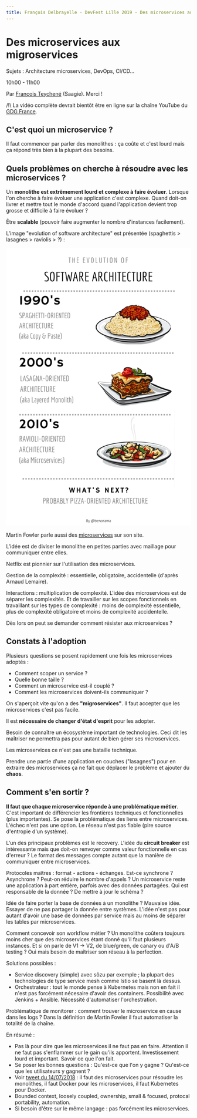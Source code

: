 ```yaml
---
title: François Delbrayelle - DevFest Lille 2019 - Des microservices aux migroservices (notes)
---
```


# Des microservices aux migroservices

Sujets : Architecture microservices, DevOps, CI/CD...

10h00 - 11h00

Par [François Teychené](https://twitter.com/fteychene) (Saagie). Merci !

/!\ La vidéo complète devrait bientôt être en ligne sur la chaîne YouTube du [GDG France](https://www.youtube.com/user/francegdg).

## C'est quoi un microservice ?

Il faut commencer par parler des monolithes : ça coûte et c'est lourd mais ça répond très bien à la plupart des besoins.

## Quels problèmes on cherche à résoudre avec les microservices ?

Un __monolithe est extrêmement lourd et complexe à faire évoluer__. Lorsque l'on cherche à faire évoluer une application c'est complexe.
Quand doit-on livrer et mettre tout le monde d'accord quand l'application devient trop grosse et difficile à faire évoluer ?

Être __scalable__ (pouvoir faire augmenter le nombre d'instances facilement).

L'image "evolution of software architecture" est présentée (spaghettis > lasagnes > raviolis > ?) :

![Evolution of software architecture](evolution-architecture.png)

Martin Fowler parle aussi des [microservices](https://martinfowler.com/articles/microservices.html) sur son site.

L'idée est de diviser le monolithe en petites parties avec maillage pour communiquer entre elles.

Netflix est pionnier sur l'utilisation des microservices.

Gestion de la complexité : essentielle, obligatoire, accidentelle (d'après Arnaud Lemaire).

Interactions : multiplication de complexité. L'idée des microservices est de séparer les complexités. Et de travailler sur les scopes fonctionnels en travaillant sur les types de complexité : moins de complexité essentielle, plus de complexité obligatoire et moins de complexité accidentelle.

Dès lors on peut se demander comment résister aux microservices ?

## Constats à l'adoption

Plusieurs questions se posent rapidement une fois les microservices adoptés :
- Comment scoper un service ?
- Quelle bonne taille ?
- Comment un microservice est-il couplé ?
- Comment les microservices doivent-ils communiquer ?

On s'aperçoit vite qu'on a des __"migroservices"__. Il faut accepter que les microservices c'est pas facile.

Il est __nécessaire de changer d'état d'esprit__ pour les adopter.

Besoin de connaître un écosystème important de technologies. Ceci dit les maîtriser ne permettra pas pour autant de bien gérer ses microservices.

Les microservices ce n'est pas une bataille technique.

Prendre une partie d'une application en couches ("lasagnes") pour en extraire des microservices ça ne fait que déplacer le problème et ajouter du __chaos__.

## Comment s'en sortir ?

__Il faut que chaque microservice réponde à une problématique métier__. C'est important de différencier les frontières techniques et fonctionnelles (plus importantes).
Se pose la problématique des liens entre microservices. L'échec n'est pas une option. Le réseau n'est pas fiable (pire source d'entropie d'un système). 

L'un des principaux problèmes est le recovery. L'idée du __circuit breaker__ est intéressante mais que doit-on renvoyer comme valeur fonctionnelle en cas d'erreur ?
Le format des messages compte autant que la manière de communiquer entre microservices.

Protocoles maîtres : format - actions - échanges. Est-ce synchrone ? Asynchrone ? Peut-on réduire le nombre d'appels ?
Un microservice reste une application à part entière, parfois avec des données partagées. Qui est responsable de la donnée ? De mettre à jour le schéma ?

Idée de faire porter la base de données à un monolithe ? Mauvaise idée. Essayer de ne pas partager la donnée entre systèmes. L'idée n'est pas pour autant d'avoir une base de données par service mais au moins de séparer les tables par microservices.

Comment concevoir son workflow métier ?
Un monolithe coûtera toujours moins cher que des microservices étant donné qu'il faut plusieurs instances.
Et si on parle de V1 -> V2, de blue/green, de canary ou d'A/B testing ? Oui mais besoin de maîtriser son réseau à la perfection.

Solutions possibles :
- Service discovery (simple) avec sôzu par exemple ; la plupart des technologies de type service mesh comme Istio se basent là dessus.
- Orchestrateur : tout le monde pense à Kubernetes mais non en fait il n'est pas forcément nécesaire d'avoir des containers. Possibilité avec Jenkins + Ansible. Nécessité d'automatiser l'orchestration.

Problématique de monitorer : comment trouver le microservice en cause dans les logs ?
Dans la définition de Martin Fowler il faut automatiser la totalité de la chaîne.

En résumé :
- Pas là pour dire que les microservices il ne faut pas en faire. Attention il ne faut pas s'enflammer sur le gain qu'ils apportent. Investissement lourd et important. Savoir ce que l'on fait.
- Se poser les bonnes questions : Qu'est-ce que l'on y gagne ? Qu'est-ce que les utilisateurs y gagnent ?
- Voir [tweet du 14/07/2018](https://twitter.com/Maziar/status/1047344181239316480) : il faut des microservices pour résoudre les monolithes, il faut Docker pour les microservices, il faut Kubernetes pour Docker.
- Bounded context, loosely coupled, ownership, small & focused, protocal portability, automation.
- Si besoin d'être sur le même langage : pas forcément les microservices.
